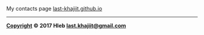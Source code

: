 My contacts page [last-khajiit.github.io](http://last-khajiit.github.io/)



---

**[Copyright](https://github.com/last-khajiit/last-khajiit.github.io/blob/master/LICENSE) © 2017 Hleb <last.khajiit@gmail.com>**
